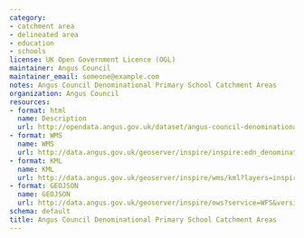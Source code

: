 ```yaml
---
category:
- catchment area
- delineated area
- education
- schools
license: UK Open Government Licence (OGL)
maintainer: Angus Council
maintainer_email: someone@example.com
notes: Angus Council Denominational Primary School Catchment Areas
organization: Angus Council
resources:
- format: html
  name: Description
  url: http://opendata.angus.gov.uk/dataset/angus-council-denominational-primary-school-catchment-areas
- format: WMS
  name: WMS
  url: http://data.angus.gov.uk/geoserver/inspire/inspire:edn_denominationalprimaryschoolscatchmentareas/wms?service=WMS&request=GetMap
- format: KML
  name: KML
  url: http://data.angus.gov.uk/geoserver/inspire/wms/kml?layers=inspire:edn_denominationalprimaryschoolscatchmentareas&mode=download
- format: GEOJSON
  name: GEOJSON
  url: http://data.angus.gov.uk/geoserver/inspire/ows?service=WFS&version=1.0.0&request=GetFeature&typeName=inspire:edn_denominationalprimaryschoolscatchmentareas&outputFormat=application%2Fjson&srsName=EPSG:3857
schema: default
title: Angus Council Denominational Primary School Catchment Areas
---
```

